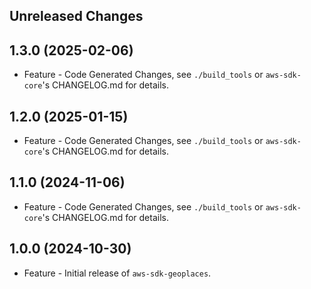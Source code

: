 Unreleased Changes
------------------

1.3.0 (2025-02-06)
------------------

* Feature - Code Generated Changes, see `./build_tools` or `aws-sdk-core`'s CHANGELOG.md for details.

1.2.0 (2025-01-15)
------------------

* Feature - Code Generated Changes, see `./build_tools` or `aws-sdk-core`'s CHANGELOG.md for details.

1.1.0 (2024-11-06)
------------------

* Feature - Code Generated Changes, see `./build_tools` or `aws-sdk-core`'s CHANGELOG.md for details.

1.0.0 (2024-10-30)
------------------

* Feature - Initial release of `aws-sdk-geoplaces`.

